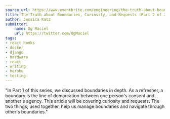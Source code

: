 ```yaml
---
source_url: https://www.eventbrite.com/engineering/the-truth-about-boundaries-curiosity-and-requests-part-2-of-2/
title: The Truth about Boundaries, Curiosity, and Requests (Part 2 of 2)
author: Jessica Katz
submitter:
    name: Og Maciel
    url: https://twitter.com/OgMaciel
tags:
- react hooks
- docker
- django
- hardware
- react
- writing
- heroku
- testing
---
```


"In Part 1 of this series, we discussed boundaries in depth. As a refresher, a boundary is the line of demarcation between one person's consent and another's agency. This article will be covering curiosity and requests. The two things, used together, help us manage boundaries and navigate through other's boundaries." 
